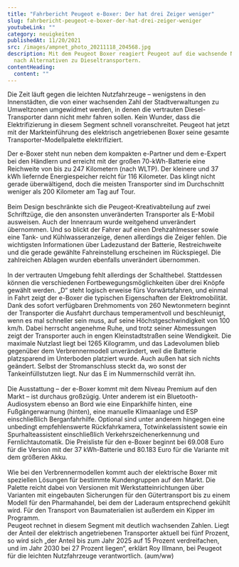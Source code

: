 ```yaml
---
title: "Fahrbericht Peugeot e-Boxer: Der hat drei Zeiger weniger"
slug: fahrbericht-peugeot-e-boxer-der-hat-drei-zeiger-weniger
youtubeLink: ""
category: neuigkeiten
publishedAt: 11/20/2021
src: /images/ampnet_photo_20211118_204568.jpg
description: Mit dem Peugeot Boxer reagiert Peugeot auf die wachsende Nachfrage
  nach Alternativen zu Dieseltransportern.
contentHeading:
  content: ""
---
```

[](https://www.e-medienportal.net/artikel/detail/57973#ampnet-carousel)Die Zeit läuft gegen die leichten Nutzfahrzeuge – wenigstens in den Innenstädten, die von einer wachsenden Zahl der Stadtverwaltungen zu Umweltzonen umgewidmet werden, in denen die vertrauten Diesel-Transporter dann nicht mehr fahren sollen. Kein Wunder, dass die Elektrifizierung in diesem Segment schnell voranschreitet. Peugeot hat jetzt mit der Markteinführung des elektrisch angetriebenen Boxer seine gesamte Transporter-Modellpalette elektrifiziert.

Der e-Boxer steht nun neben dem kompakten e-Partner und dem e-Expert bei den Händlern und erreicht mit der großen 70-kWh-Batterie eine Reichweite von bis zu 247 Kilometern (nach WLTP). Der kleinere und 37 kWh liefernde Energiespeicher reicht für 116 Kilometer. Das klingt nicht gerade überwältigend, doch die meisten Transporter sind im Durchschnitt weniger als 200 Kilometer am Tag auf Tour.\
\
Beim Design beschränkte sich die Peugeot-Kreativabteilung auf zwei Schriftzüge, die den ansonsten unveränderten Transporter als E-Mobil ausweisen. Auch der Innenraum wurde weitgehend unverändert übernommen. Und so blickt der Fahrer auf einen Drehzahlmesser sowie eine Tank- und Kühlwasseranzeige, denen allerdings die Zeiger fehlen. Die wichtigsten Informationen über Ladezustand der Batterie, Restreichweite und die gerade gewählte Fahreinstellung erscheinen im Rückspiegel. Die zahlreichen Ablagen wurden ebenfalls unverändert übernommen.\
\
In der vertrauten Umgebung fehlt allerdings der Schalthebel. Stattdessen können die verschiedenen Fortbewegungsmöglichkeiten über drei Knöpfe gewählt werden. „D“ steht logisch erweise fürs Vorwärtsfahren, und einmal in Fahrt zeigt der e-Boxer die typischen Eigenschaften der Elektromobilität. Dank des sofort verfügbaren Drehmoments von 260 Newtonmetern beginnt der Transporter die Ausfahrt durchaus temperamentvoll und beschleunigt, wenn es mal schneller sein muss, auf seine Höchstgeschwindigkeit von 100 km/h. Dabei herrscht angenehme Ruhe, und trotz seiner Abmessungen zeigt der Transporter auch in engen Kleinstadtstraßen seine Wendigkeit. Die maximale Nutzlast liegt bei 1265 Kilogramm, und das Ladevolumen blieb gegenüber dem Verbrennermodell unverändert, weil die Batterie platzsparend im Unterboden platziert wurde. Auch außen hat sich nichts geändert. Selbst der Stromanschluss steckt da, wo sonst der Tankeinfüllstutzen liegt. Nur das E im Nummernschild verrät ihn.\
\
Die Ausstattung – der e-Boxer kommt mit dem Niveau Premium auf den Markt – ist durchaus großzügig. Unter anderem ist ein Bluetooth-Audiosystem ebenso an Bord wie eine Einparkhilfe hinten, eine Fußgängerwarnung (hinten), eine manuelle Klimaanlage und ESP einschließlich Berganfahrhilfe. Optional sind unter anderem hingegen eine unbedingt empfehlenswerte Rückfahrkamera, Totwinkelassistent sowie ein Spurhalteassistent einschließlich Verkehrszeichenerkennung und Fernlichtautomatik. Die Preisliste für den e-Boxer beginnt bei 69.008 Euro für die Version mit der 37 kWh-Batterie und 80.183 Euro für die Variante mit dem größeren Akku.\
\
Wie bei den Verbrennermodellen kommt auch der elektrische Boxer mit speziellen Lösungen für bestimmte Kundengruppen auf den Markt. Die Palette reicht dabei von Versionen mit Werkstatteinrichtungen über Varianten mit eingebauten Sicherungen für den Gütertransport bis zu einem Modell für den Pharmahandel, bei dem der Laderaum entsprechend gekühlt wird. Für den Transport von Baumaterialien ist außerdem ein Kipper im Programm.\
Peugeot rechnet in diesem Segment mit deutlich wachsenden Zahlen. Liegt der Anteil der elektrisch angetriebenen Transporter aktuell bei fünf Prozent, so wird sich „der Anteil bis zum Jahr 2025 auf 15 Prozent verdreifachen, und im Jahr 2030 bei 27 Prozent liegen“, erklärt Roy Illmann, bei Peugeot für die leichten Nutzfahrzeuge verantwortlich. (aum/ww)